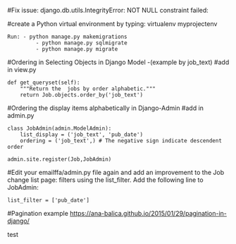 #Fix issue: django.db.utils.IntegrityError: NOT NULL constraint failed:
	
#create a Python virtual environment by typing:
virtualenv myprojectenv


	Run: - python manage.py makemigrations 
             - python manage.py sqlmigrate 
             - python manage.py migrate

#Ordering in Selecting Objects in Django Model -(example by job_text)
#add in view.py 

	def get_queryset(self):
        """Return the  jobs by order alphabetic."""
        return Job.objects.order_by('job_text')



#Ordering the display items alphabetically in Django-Admin
#add in admin.py

	class JobAdmin(admin.ModelAdmin): 
  		list_display = ('job_text', 'pub_date')
  		ordering = ('job_text',) # The negative sign indicate descendent order
 
	admin.site.register(Job,JobAdmin)



#Edit your emailffa/admin.py file again and add an improvement to the Job change list page: filters using the list_filter. Add the following line to JobAdmin:

	list_filter = ['pub_date']


#Pagination example https://ana-balica.github.io/2015/01/29/pagination-in-django/

test
